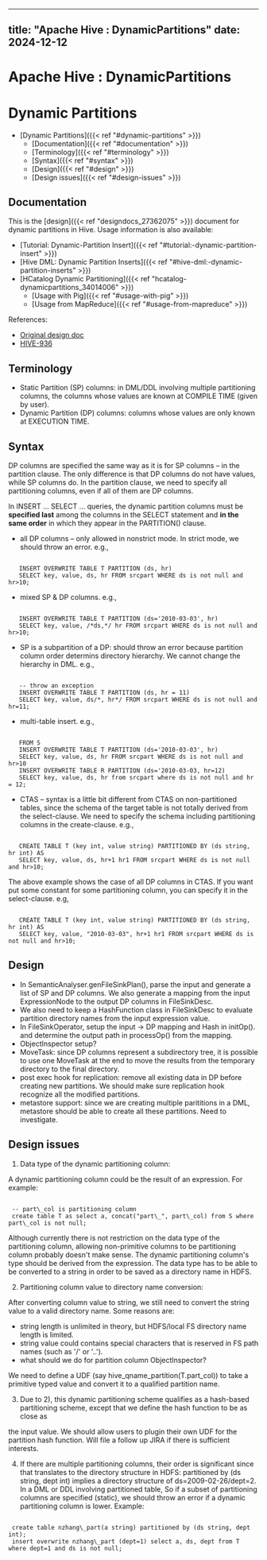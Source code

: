 ---

title: "Apache Hive : DynamicPartitions"
date: 2024-12-12
----------------

# Apache Hive : DynamicPartitions

# Dynamic Partitions

* [Dynamic Partitions]({{< ref "#dynamic-partitions" >}})
  + [Documentation]({{< ref "#documentation" >}})
  + [Terminology]({{< ref "#terminology" >}})
  + [Syntax]({{< ref "#syntax" >}})
  + [Design]({{< ref "#design" >}})
  + [Design issues]({{< ref "#design-issues" >}})

## Documentation

This is the [design]({{< ref "designdocs_27362075" >}}) document for dynamic partitions in Hive. Usage information is also available:

* [Tutorial: Dynamic-Partition Insert]({{< ref "#tutorial:-dynamic-partition-insert" >}})
* [Hive DML: Dynamic Partition Inserts]({{< ref "#hive-dml:-dynamic-partition-inserts" >}})
* [HCatalog Dynamic Partitioning]({{< ref "hcatalog-dynamicpartitions_34014006" >}})
  + [Usage with Pig]({{< ref "#usage-with-pig" >}})
  + [Usage from MapReduce]({{< ref "#usage-from-mapreduce" >}})

References:

* [Original design doc](https://issues.apache.org/jira/secure/attachment/12437909/dp_design.txt)
* [HIVE-936](https://issues.apache.org/jira/browse/HIVE-936)

## Terminology

* Static Partition (SP) columns: in DML/DDL involving multiple partitioning columns, the columns whose values are known at COMPILE TIME (given by user).
* Dynamic Partition (DP) columns: columns whose values are only known at EXECUTION TIME.

## Syntax

DP columns are specified the same way as it is for SP columns – in the partition clause. The only difference is that DP columns do not have values, while SP columns do. In the partition clause, we need to specify all partitioning columns, even if all of them are DP columns.

In INSERT ... SELECT ... queries, the dynamic partition columns must be **specified last** among the columns in the SELECT statement and **in the same order** in which they appear in the PARTITION() clause.

* all DP columns – only allowed in nonstrict mode. In strict mode, we should throw an error. e.g.,

```

   INSERT OVERWRITE TABLE T PARTITION (ds, hr) 
   SELECT key, value, ds, hr FROM srcpart WHERE ds is not null and hr>10;

```

* mixed SP & DP columns. e.g.,

```

   INSERT OVERWRITE TABLE T PARTITION (ds='2010-03-03', hr) 
   SELECT key, value, /*ds,*/ hr FROM srcpart WHERE ds is not null and hr>10;

```

* SP is a subpartition of a DP: should throw an error because partition column order determins directory hierarchy. We cannot change the hierarchy in DML. e.g.,

```

   -- throw an exception
   INSERT OVERWRITE TABLE T PARTITION (ds, hr = 11) 
   SELECT key, value, ds/*, hr*/ FROM srcpart WHERE ds is not null and hr=11;

```

* multi-table insert. e.g.,

```

   FROM S
   INSERT OVERWRITE TABLE T PARTITION (ds='2010-03-03', hr) 
   SELECT key, value, ds, hr FROM srcpart WHERE ds is not null and hr>10
   INSERT OVERWRITE TABLE R PARTITION (ds='2010-03-03, hr=12)
   SELECT key, value, ds, hr from srcpart where ds is not null and hr = 12;

```

* CTAS – syntax is a little bit different from CTAS on non-partitioned tables, since the schema of the target table is not totally derived from the select-clause. We need to specify the schema including partitioning columns in the create-clause. e.g.,

```

   CREATE TABLE T (key int, value string) PARTITIONED BY (ds string, hr int) AS 
   SELECT key, value, ds, hr+1 hr1 FROM srcpart WHERE ds is not null and hr>10;

```

The above example shows the case of all DP columns in CTAS. If you want put some constant for some partitioning column, you can specify it in the select-clause. e.g,

```

   CREATE TABLE T (key int, value string) PARTITIONED BY (ds string, hr int) AS 
   SELECT key, value, "2010-03-03", hr+1 hr1 FROM srcpart WHERE ds is not null and hr>10;

```

## Design

* In SemanticAnalyser.genFileSinkPlan(), parse the input and generate a list of SP and DP columns. We also generate a mapping from the input ExpressionNode to the output DP columns in FileSinkDesc.
* We also need to keep a HashFunction class in FileSinkDesc to evaluate partition directory names from the input expression value.
* In FileSinkOperator, setup the input -> DP mapping and Hash in initOp(). and determine the output path in processOp() from the mapping.
* ObjectInspector setup?
* MoveTask: since DP columns represent a subdirectory tree, it is possible to use one MoveTask at the end to move the results from the temporary directory to the final directory.
* post exec hook for replication: remove all existing data in DP before creating new partitions. We should make sure replication hook recognize all the modified partitions.
* metastore support: since we are creating multiple parititions in a DML, metastore should be able to create all these partitions. Need to investigate.

## Design issues

1) Data type of the dynamic partitioning column:

A dynamic partitioning column could be the result of an expression. For example:

```

 -- part\_col is partitioning column
 create table T as select a, concat("part\_", part\_col) from S where part\_col is not null; 

```

Although currently there is not restriction on the data type of the partitioning column, allowing non-primitive columns to be partitioning column probably doesn't make sense. The dynamic partitioning column's type should be derived from the expression. The data type has to be able to be converted to a string in order to be saved as a directory name in HDFS.

2) Partitioning column value to directory name conversion:

After converting column value to string, we still need to convert the string value to a valid directory name. Some reasons are:

* string length is unlimited in theory, but HDFS/local FS directory name length is limited.
* string value could contains special characters that is reserved in FS path names (such as '/' or '..').
* what should we do for partition column ObjectInspector?

We need to define a UDF (say hive\_qname\_partition(T.part\_col)) to take a primitive typed value and convert it to a qualified partition name.

3) Due to 2), this dynamic partitioning scheme qualifies as a hash-based partitioning scheme, except that we define the hash function to be as close as

the input value. We should allow users to plugin their own UDF for the partition hash function. Will file a follow up JIRA if there is sufficient interests.

4) If there are multiple partitioning columns, their order is significant since that translates to the directory structure in HDFS: partitioned by (ds string, dept int) implies a directory structure of ds=2009-02-26/dept=2. In a DML or DDL involving partitioned table, So if a subset of partitioning columns are specified (static), we should throw an error if a dynamic partitioning column is lower. Example:

```

 create table nzhang\_part(a string) partitioned by (ds string, dept int);
 insert overwrite nzhang\_part (dept=1) select a, ds, dept from T where dept=1 and ds is not null;

```

